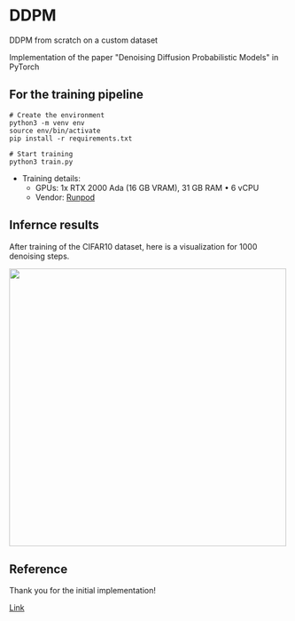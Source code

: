# DDPM
DDPM from scratch on a custom dataset

Implementation of the paper "Denoising Diffusion Probabilistic Models" in PyTorch

## For the training pipeline
    # Create the environment
    python3 -m venv env
    source env/bin/activate
    pip install -r requirements.txt

    # Start training
    python3 train.py

- Training details:
    - GPUs: 1x RTX 2000 Ada (16 GB VRAM), 31 GB RAM • 6 vCPU
    - Vendor: <a href="https://www.runpod.io">Runpod</a>

## Infernce results
After training of the CIFAR10 dataset, here is a visualization for 1000 denoising steps.

<img src="assets/pred.gif" width="500" height="500"/>


## Reference
Thank you for the initial implementation!

<a href="https://github.com/hkproj/pytorch-ddpm">Link</a>
